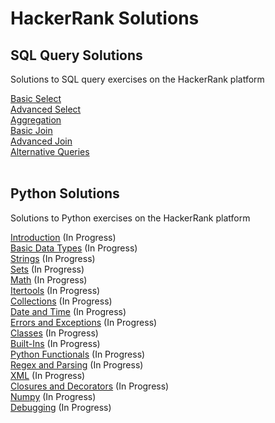 # HackerRank Solutions

## SQL Query Solutions 

Solutions to SQL query exercises on the HackerRank platform

<a href="https://www.hackerrank.com/domains/sql?filters%5Bsubdomains%5D%5B%5D=select" target="_blank">Basic Select</a><br/>
<a href="https://www.hackerrank.com/domains/sql?filters%5Bsubdomains%5D%5B%5D=advanced-select" target="_blank">Advanced Select</a><br/>
<a href="https://www.hackerrank.com/domains/sql?filters%5Bsubdomains%5D%5B%5D=aggregation" target="_blank">Aggregation</a><br/>
<a href="https://www.hackerrank.com/domains/sql?filters%5Bsubdomains%5D%5B%5D=join" target="_blank">Basic Join</a><br/>
<a href="https://www.hackerrank.com/domains/sql?filters%5Bsubdomains%5D%5B%5D=advanced-join" target="_blank">Advanced Join</a><br/>
<a href="https://www.hackerrank.com/domains/sql?filters%5Bsubdomains%5D%5B%5D=alternative-queries" target="_blank">Alternative Queries</a><br/><br/>

## Python Solutions 

Solutions to Python exercises on the HackerRank platform

<a href="https://www.hackerrank.com/domains/python?filters%5Bsubdomains%5D%5B%5D=py-introduction" target="_blank">Introduction</a> (In Progress)<br/>
<a href="https://www.hackerrank.com/domains/python?filters%5Bsubdomains%5D%5B%5D=py-basic-data-types" target="_blank">Basic Data Types</a> (In Progress)<br/>
<a href="https://www.hackerrank.com/domains/python?filters%5Bsubdomains%5D%5B%5D=py-strings" target="_blank">Strings</a> (In Progress)<br/>
<a href="https://www.hackerrank.com/domains/python?filters%5Bsubdomains%5D%5B%5D=py-sets" target="_blank">Sets</a> (In Progress)<br/>
<a href="https://www.hackerrank.com/domains/python?filters%5Bsubdomains%5D%5B%5D=py-math" target="_blank">Math</a> (In Progress)<br/>
<a href="https://www.hackerrank.com/domains/python?filters%5Bsubdomains%5D%5B%5D=py-itertools" target="_blank">Itertools</a> (In Progress)<br/>
<a href="https://www.hackerrank.com/domains/python?filters%5Bsubdomains%5D%5B%5D=py-collections" target="_blank">Collections</a> (In Progress)<br/>
<a href="https://www.hackerrank.com/domains/python?filters%5Bsubdomains%5D%5B%5D=py-date-time" target="_blank">Date and Time</a> (In Progress)<br/>
<a href="https://www.hackerrank.com/domains/python?filters%5Bsubdomains%5D%5B%5D=errors-exceptions" target="_blank">Errors and Exceptions</a> (In Progress)<br/>
<a href="https://www.hackerrank.com/domains/python?filters%5Bsubdomains%5D%5B%5D=py-classes" target="_blank">Classes</a> (In Progress)<br/>
<a href="https://www.hackerrank.com/domains/python?filters%5Bsubdomains%5D%5B%5D=py-built-ins" target="_blank">Built-Ins</a> (In Progress)<br/>
<a href="https://www.hackerrank.com/domains/python?filters%5Bsubdomains%5D%5B%5D=py-functionals" target="_blank">Python Functionals</a> (In Progress)<br/>
<a href="https://www.hackerrank.com/domains/python?filters%5Bsubdomains%5D%5B%5D=py-regex" target="_blank">Regex and Parsing</a> (In Progress)<br/>
<a href="https://www.hackerrank.com/domains/python?filters%5Bsubdomains%5D%5B%5D=xml" target="_blank">XML</a> (In Progress)<br/>
<a href="https://www.hackerrank.com/domains/python?filters%5Bsubdomains%5D%5B%5D=closures-and-decorators" target="_blank">Closures and Decorators</a> (In Progress)<br/>
<a href="https://www.hackerrank.com/domains/python?filters%5Bsubdomains%5D%5B%5D=numpy" target="_blank">Numpy</a> (In Progress)<br/>
<a href="https://www.hackerrank.com/domains/python?filters%5Bsubdomains%5D%5B%5D=py-debugging" target="_blank">Debugging</a> (In Progress)<br/>
